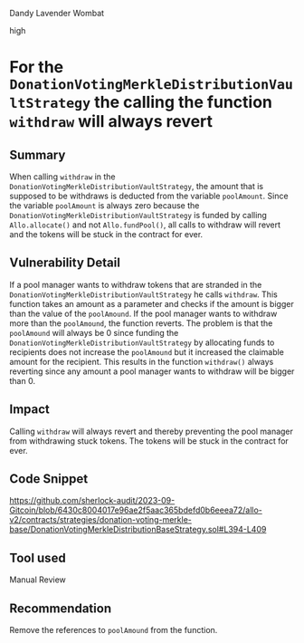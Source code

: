 Dandy Lavender Wombat

high

# For the `DonationVotingMerkleDistributionVaultStrategy` the calling the function `withdraw` will always revert
## Summary
When calling `withdraw` in the `DonationVotingMerkleDistributionVaultStrategy`, the amount that is supposed to be withdraws is deducted from the variable `poolAmount`. Since the variable `poolAmount` is always zero because the `DonationVotingMerkleDistributionVaultStrategy` is funded by calling `Allo.allocate()` and not `Allo.fundPool()`, all calls to withdraw will revert and the tokens will be stuck in the contract for ever.


## Vulnerability Detail

If a pool manager wants to withdraw tokens that are stranded in the `DonationVotingMerkleDistributionVaultStrategy` he calls `withdraw`. This function takes an amount as a parameter and checks if the amount is bigger than the value of the `poolAmound`. If the pool manager wants to withdraw more than the `poolAmound`, the function reverts. The problem is that the `poolAmound` will always be 0 since funding the `DonationVotingMerkleDistributionVaultStrategy` by allocating funds to recipients does not increase the `poolAmound` but it increased the claimable amount for the recipient. This results in the function `withdraw()` always reverting since any amount a pool manager wants to withdraw will be bigger than 0.


## Impact

Calling `withdraw` will always revert and thereby preventing the pool manager from withdrawing stuck tokens. The tokens will be stuck in the contract for ever. 

## Code Snippet

https://github.com/sherlock-audit/2023-09-Gitcoin/blob/6430c8004017e96ae2f5aac365bdefd0b6eeea72/allo-v2/contracts/strategies/donation-voting-merkle-base/DonationVotingMerkleDistributionBaseStrategy.sol#L394-L409


## Tool used

Manual Review

## Recommendation

Remove the references to `poolAmound` from the function.
